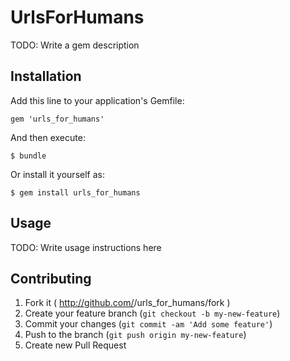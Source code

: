 # UrlsForHumans

TODO: Write a gem description

## Installation

Add this line to your application's Gemfile:

    gem 'urls_for_humans'

And then execute:

    $ bundle

Or install it yourself as:

    $ gem install urls_for_humans

## Usage

TODO: Write usage instructions here

## Contributing

1. Fork it ( http://github.com/<my-github-username>/urls_for_humans/fork )
2. Create your feature branch (`git checkout -b my-new-feature`)
3. Commit your changes (`git commit -am 'Add some feature'`)
4. Push to the branch (`git push origin my-new-feature`)
5. Create new Pull Request
